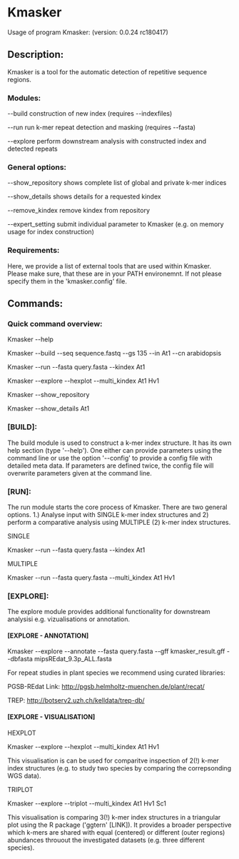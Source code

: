 # Kmasker

Usage of program Kmasker:
 (version:  0.0.24 rc180417)

## Description:

Kmasker is a tool for the automatic detection of repetitive sequence regions.

### Modules:

 --build                 construction of new index (requires --indexfiles)
 
 --run                   run k-mer repeat detection and masking (requires --fasta)
 
 --explore               perform downstream analysis with constructed index and detected repeats
 

### General options:

 --show_repository       shows complete list of global and private k-mer indices
 
 --show_details          shows details for a requested kindex
 
 --remove_kindex         remove kindex from repository
 
 --expert_setting        submit individual parameter to Kmasker (e.g. on memory usage for index construction)


### Requirements:
Here, we provide a list of external tools that are used within Kmasker. Please make sure, that these are in your PATH environemnt. If not please specify them in the 'kmasker.config' file.

## Commands:

### Quick command overview:
Kmasker --help

Kmasker --build --seq sequence.fastq --gs 135 --in At1 --cn arabidopsis

Kmasker --run --fasta query.fasta --kindex At1

Kmasker --explore --hexplot --multi_kindex At1 Hv1

Kmasker --show_repository

Kmasker --show_details At1


### [BUILD]:

The build module is used to construct a k-mer index structure. It has its own help section (type '--help'). 
One either can provide parameters using the command line or use the option '--config' to provide a config file with detailed meta data. If parameters are defined twice, the config file will overwrite parameters given at the command line.

### [RUN]:

The run module starts the core process of Kmasker. There are two general options. 1.) Analyse input with SINGLE k-mer index structures and 2) perform a comparative analysis using MULTIPLE (2) k-mer index structures.

SINGLE

Kmasker --run --fasta query.fasta --kindex At1

MULTIPLE

Kmasker --run --fasta query.fasta --multi_kindex At1 Hv1

### [EXPLORE]:

The explore module provides additional functionality for downstream analysisi e.g. vizualisations or annotation. 

#### [EXPLORE - ANNOTATION]

Kmasker --explore --annotate --fasta query.fasta --gff kmasker_result.gff --dbfasta mipsREdat_9.3p_ALL.fasta

For repeat studies in plant species we recommend using curated libraries:

PGSB-REdat
Link: http://pgsb.helmholtz-muenchen.de/plant/recat/

TREP:
http://botserv2.uzh.ch/kelldata/trep-db/


#### [EXPLORE - VISUALISATION]


HEXPLOT

Kmasker --explore --hexplot --multi_kindex At1 Hv1

This visualisation is can be used for comparitve inspection of 2(!) k-mer index structures (e.g. to study two species by comparing the correpsonding WGS data).


TRIPLOT

Kmasker --explore --triplot --multi_kindex At1 Hv1 Sc1

This visualisation is comparing 3(!) k-mer index structures in a triangular plot using the R package ('ggtern' [LINK]). It provides a broader perspective which k-mers are shared with equal (centered) or different (outer regions) abundances throuout the investigated datasets (e.g. three different species).


